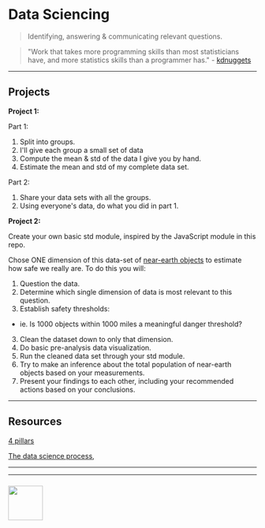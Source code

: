 # Data Sciencing


> Identifying, answering & communicating relevant questions.

> "Work that takes more programming skills than most statisticians have, and more statistics skills than a programmer has." - [kdnuggets](https://www.kdnuggets.com/2016/10/battle-data-science-venn-diagrams.html)


___

## Projects


__Project 1:__

Part 1:
1. Split into groups.  
2. I'll give each group a small set of data
3. Compute the mean & std of the data I give you by hand.
4. Estimate the mean and std of my complete data set.

Part 2: 
1. Share your data sets with all the groups.
2. Using everyone's data, do what you did in part 1.


__Project 2:__

Create your own basic std module, inspired by the JavaScript module in this repo.

Chose ONE dimension of this data-set of [near-earth objects](https://data.nasa.gov/resource/2vr3-k9wn.json) to estimate how safe we really are.  To do this you will:
1. Question the data.
1. Determine which single dimension of data is most relevant to this question.
2. Establish safety thresholds: 
  * ie. Is 1000 objects within 1000 miles a meaningful danger threshold?
3. Clean the dataset down to only that dimension.
4. Do basic pre-analysis data visualization.
5. Run the cleaned data set through your std module.
6. Try to make an inference about the total population of near-earth objects based on your measurements.
7. Present your findings to each other, including your recommended actions based on your conclusions.

___

## Resources

[4 pillars](https://www.innoarchitech.com/what-is-data-science-does-data-scientist-do/)

[The data science process](https://docs.microsoft.com/en-us/azure/machine-learning/team-data-science-process/overview), 


___
___
### <a href="https://digityser.org" target="_blank"><img src="https://user-images.githubusercontent.com/18554853/42180903-40227d9c-7e39-11e8-88e7-f6ea489c6aae.png" width="70" height="70"/></a>




